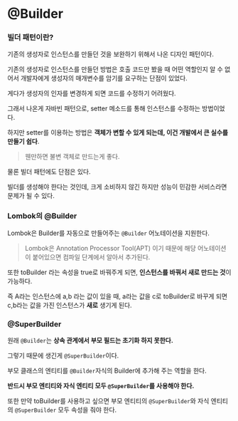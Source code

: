 # @Builder

### 빌더 패턴이란?

기존의 생성자로 인스턴스를 만들던 것을 보완하기 위해서 나온 디자인 패턴이다.



기존의 생성자로 인스턴스를 만들던 방법은 호출 코드만 봤을 때 어떤 역할인지 알 수 없어서 개발자에게 생성자의 매개변수를 암기를 요구하는 단점이 있었다.

게다가 생성자의 인자를 변경하게 되면 코드를 수정하기 어려웠다.



그래서 나온게 자바빈 패턴으로, setter 메소드를 통해 인스턴스를 수정하는 방법이었다.

하지만 setter를 이용하는 방법은 **객체가 변할 수 있게 되는데, 이건 개발에서 큰 실수를 만들기 쉽다**.

> 웬만하면 불변 객체로 만드는게 좋다.

물론 빌더 패턴에도 단점은 있다.

빌더를 생성해야 한다는 것인데, 크게 소비하지 않긴 하지만 성능이 민감한 서비스라면 문제가 될 수 있다.



### Lombok의 @Builder

Lombok은 Builder를 자동으로 만들어주는 `@Builder` 어노테이션을 지원한다.

> Lombok은 Annotation Processor Tool(APT) 이기 때문에 해당 어노테이션이 붙어있으면 컴파일 단계에서 알아서 추가된다.

또한 toBuilder 라는 속성을 true로 바꿔주게 되면, **인스턴스를 바꿔서 새로 만드는 것**이 가능하다.

즉 A라는 인스턴스에 a,b 라는 값이 있을 때, a라는 값을 c로 toBuilder로 바꾸게 되면 c,b라는 값을 가진 인스턴스가 **새로** 생기게 된다.



### @SuperBuilder

원래 `@Builder`는 **상속 관계에서 부모 필드는 초기화 하지 못한다.**

그렇기 때문에 생긴게 `@SuperBuilder`이다.

부모 클래스의 엔티티를 `@Builder`자식의 Builder에 추가해 주는 역할을 한다.



**반드시 부모 엔티티와 자식 엔티티 모두 `@SuperBuilder`를 사용해야 한다.**

또한 만약 toBuilder를 사용하고 싶으면 부모 엔티티의 `@SuperBuilder`와 자식 엔티티의 `@SuperBuilder` 모두 속성을 줘야 한다.

